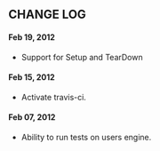 ## CHANGE LOG
#### Feb 19, 2012
* Support for Setup and TearDown

#### Feb 15, 2012

* Activate travis-ci.

#### Feb 07, 2012

* Ability to run tests on users engine.
